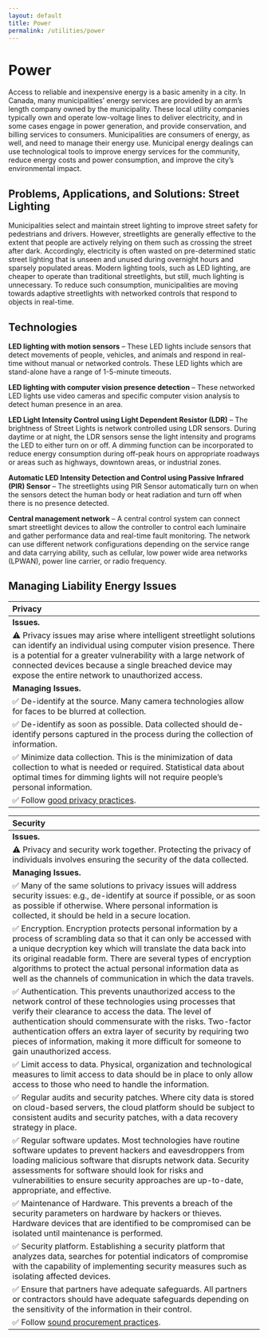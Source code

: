 ```yaml
---
layout: default
title: Power
permalink: /utilities/power
---
```


# Power

Access to reliable and inexpensive energy is a basic amenity in a city. In Canada, many municipalities’ energy services are provided by an arm’s length company owned by the municipality. These local utility companies typically own and operate low-voltage lines to deliver electricity, and in some cases engage in power generation, and provide conservation, and billing services to consumers. Municipalities are consumers of energy, as well, and need to manage their energy use. Municipal energy dealings can use technological tools to improve energy services for the community, reduce energy costs and power consumption, and improve the city’s environmental impact.

## Problems, Applications, and Solutions: Street Lighting

Municipalities select and maintain street lighting to improve street safety for pedestrians and drivers. However, streetlights are generally effective to the extent that people are actively relying on them such as crossing the street after dark. Accordingly, electricity is often wasted on pre-determined static street lighting that is unseen and unused during overnight hours and sparsely populated areas. Modern lighting tools, such as LED lighting, are cheaper to operate than traditional streetlights, but still, much lighting is unnecessary. To reduce such consumption, municipalities are moving towards adaptive streetlights with networked controls that respond to objects in real-time.

## Technologies

**LED lighting with motion sensors** – These LED lights include sensors that detect movements of people, vehicles, and animals and respond in real-time without manual or networked controls. These LED lights which are stand-alone have a range of 1-5-minute timeouts.

**LED lighting with computer vision presence detection** – These networked LED lights use video cameras and specific computer vision analysis to detect human presence in an area.

**LED Light Intensity Control using Light Dependent Resistor \(LDR\)** – The brightness of Street Lights is network controlled using LDR sensors. During daytime or at night, the LDR sensors sense the light intensity and programs the LED to either turn on or off. A dimming function can be incorporated to reduce energy consumption during off-peak hours on appropriate roadways or areas such as highways, downtown areas, or industrial zones.

**Automatic LED Intensity Detection and Control using Passive Infrared \(PIR\) Sensor** – The streetlights using PIR Sensor automatically turn on when the sensors detect the human body or heat radiation and turn off when there is no presence detected.

**Central management network** – A central control system can connect smart streetlight devices to allow the controller to control each luminaire and gather performance data and real-time fault monitoring. The network can use different network configurations depending on the service range and data carrying ability, such as cellular, low power wide area networks \(LPWAN\), power line carrier, or radio frequency.

## Managing Liability Energy Issues

| Privacy |
| :--- |
| **Issues.** |
| ⚠  Privacy issues may arise where intelligent streetlight solutions can identify an individual using computer vision presence. There is a potential for a greater vulnerability with a large network of connected devices because a single breached device may expose the entire network to unauthorized access. |
| **Managing Issues.** |
| ✅ De-identify at the source. Many camera technologies allow for faces to be blurred at collection. |
| ✅ De-identify as soon as possible. Data collected should de-identify persons captured in the process during the collection of information. |
| ✅ Minimize data collection. This is the minimization of data collection to what is needed or required. Statistical data about optimal times for dimming lights will not require people’s personal information. |
| ✅ Follow [good privacy practices](https://cippic-ca.github.io/SmartCityToolkit/privacy.html). |

| Security |
| :--- |
| **Issues.** |
| ⚠ Privacy and security work together. Protecting the privacy of individuals involves ensuring the security of the data collected. |
| **Managing Issues.** |
| ✅ Many of the same solutions to privacy issues will address security issues:  e.g., de-identify at source if possible, or as soon as possible if otherwise.  Where personal information is collected, it should be held in a secure location. |
| ✅ Encryption. Encryption protects personal information by a process of scrambling data so that it can only be accessed with a unique decryption key which will translate the data back into its original readable form. There are several types of encryption algorithms to protect the actual personal information data as well as the channels of communication in which the data travels. |
| ✅ Authentication. This prevents unauthorized access to the network control of these technologies using processes that verify their clearance to access the data. The level of authentication should commensurate with the risks. Two-factor authentication offers an extra layer of security by requiring two pieces of information, making it more difficult for someone to gain unauthorized access. |
| ✅ Limit access to data. Physical, organization and technological measures to limit access to data should be in place to only allow access to those who need to handle the information. |
| ✅ Regular audits and security patches. Where city data is stored on cloud-based servers, the cloud platform should be subject to consistent audits and security patches, with a data recovery strategy in place. |
| ✅ Regular software updates. Most technologies have routine software updates to prevent hackers and eavesdroppers from loading malicious software that disrupts network data. Security assessments for software should look for risks and vulnerabilities to ensure security approaches are up-to-date, appropriate, and effective. |
| ✅  Maintenance of Hardware. This prevents a breach of the security parameters on hardware by hackers or thieves. Hardware devices that are identified to be compromised can be isolated until maintenance is performed. |
| ✅ Security platform. Establishing a security platform that analyzes data, searches for potential indicators of compromise with the capability of implementing security measures such as isolating affected devices. |
| ✅ Ensure that partners have adequate safeguards. All partners or contractors should have adequate safeguards depending on the sensitivity of the information in their control. |
| ✅ Follow [sound procurement practices](https://cippic-ca.github.io/SmartCityToolkit/procurement.html). |


